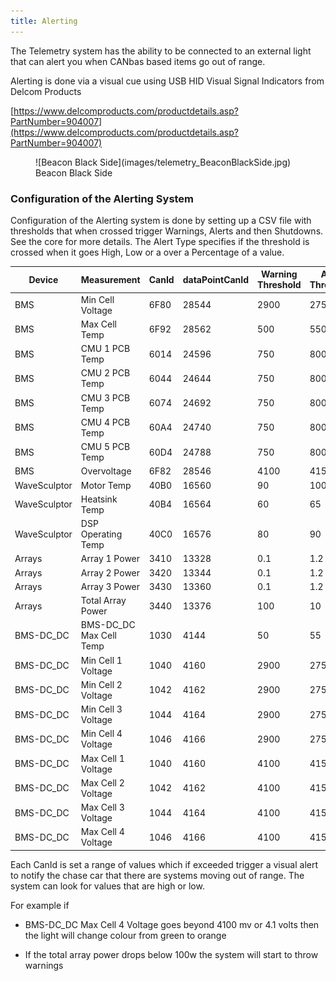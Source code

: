 ```yaml
---
title: Alerting
---
```


The Telemetry system has the ability to be connected to an external light that can alert you when CANbas based items go out of range.

Alerting is done via a visual cue using USB HID Visual Signal Indicators from Delcom Products

[https://www.delcomproducts.com/productdetails.asp?PartNumber=904007](https://www.delcomproducts.com/productdetails.asp?PartNumber=904007)

<figure markdown>
![Beacon Black Side](images/telemetry_BeaconBlackSide.jpg)
<figcaption>Beacon Black Side</figcaption>
</figure>

### Configuration of the Alerting System

Configuration of the Alerting system is done by setting up a CSV file with thresholds that when crossed trigger Warnings, Alerts and then Shutdowns.  See the core for more details.  The Alert Type specifies if the threshold is crossed when it goes High, Low or a over a Percentage of a value.

| Device        | Measurement               | CanId | dataPointCanId    | Warning Threshold | Alert Threshold   | Shutdown Threshold    | Alert Type    |
|---------------|---------------------------|-------|-------------------|-------------------|-------------------|-----------------------|---------------|
| BMS           | Min Cell Voltage          | 6F80  | 28544             | 2900              | 2750              | 2600                  | Low           |
| BMS           | Max Cell Temp             | 6F92  | 28562             | 500               | 550               | 600                   | High          |
| BMS           | CMU 1 PCB Temp            | 6014  | 24596             | 750               | 800               | 850                   | High          |
| BMS           | CMU 2 PCB Temp            | 6044  | 24644             | 750               | 800               | 850                   | High          |
| BMS           | CMU 3 PCB Temp            | 6074  | 24692             | 750               | 800               | 850                   | High          |
| BMS           | CMU 4 PCB Temp            | 60A4  | 24740             | 750               | 800               | 850                   | High          |
| BMS           | CMU 5 PCB Temp            | 60D4  | 24788             | 750               | 800               | 850                   | High          |
| BMS           | Overvoltage               | 6F82  | 28546             | 4100              | 4150              | 4200                  | High          |
| WaveSculptor  | Motor Temp                | 40B0  | 16560             | 90                | 100               | 120                   | High          |
| WaveSculptor  | Heatsink Temp             | 40B4  | 16564             | 60                | 65                | 80                    | High          |
| WaveSculptor  | DSP Operating Temp        | 40C0  | 16576             | 80                | 90                | 100                   | High          |
| Arrays        | Array 1 Power             | 3410  | 13328             | 0.1               | 1.2               | 1.2                   | Percentage    |
| Arrays        | Array 2 Power             | 3420  | 13344             | 0.1               | 1.2               | 1.2                   | Percentage    |
| Arrays        | Array 3 Power             | 3430  | 13360             | 0.1               | 1.2               | 1.2                   | Percentage    |
| Arrays        | Total Array Power         | 3440  | 13376             | 100               | 10                | 0                     | Low           |
| BMS-DC_DC     | BMS-DC_DC Max Cell Temp   | 1030  | 4144              | 50                | 55                | 60                    | High          |
| BMS-DC_DC     | Min Cell 1 Voltage        | 1040  | 4160              | 2900              | 2750              | 2600                  | Low           |
| BMS-DC_DC     | Min Cell 2 Voltage        | 1042  | 4162              | 2900              | 2750              | 2600                  | Low           |
| BMS-DC_DC     | Min Cell 3 Voltage        | 1044  | 4164              | 2900              | 2750              | 2600                  | Low           |
| BMS-DC_DC     | Min Cell 4 Voltage        | 1046  | 4166              | 2900              | 2750              | 2600                  | Low           |
| BMS-DC_DC     | Max Cell 1 Voltage        | 1040  | 4160              | 4100              | 4150              | 4200                  | High          |
| BMS-DC_DC     | Max Cell 2 Voltage        | 1042  | 4162              | 4100              | 4150              | 4200                  | High          |
| BMS-DC_DC     | Max Cell 3 Voltage        | 1044  | 4164              | 4100              | 4150              | 4200                  | High          |
| BMS-DC_DC     | Max Cell 4 Voltage        | 1046  | 4166              | 4100              | 4150              | 4200                  | High          |

Each CanId is set a range of values which if exceeded trigger a visual alert to notify the chase car that there are systems moving out of range. The system can look for values that are high or low.

For example if

* BMS-DC_DC Max Cell 4 Voltage goes beyond 4100 mv or 4.1 volts then the light will change colour from green to orange

* If the total array power drops below 100w the system will start to throw warnings

